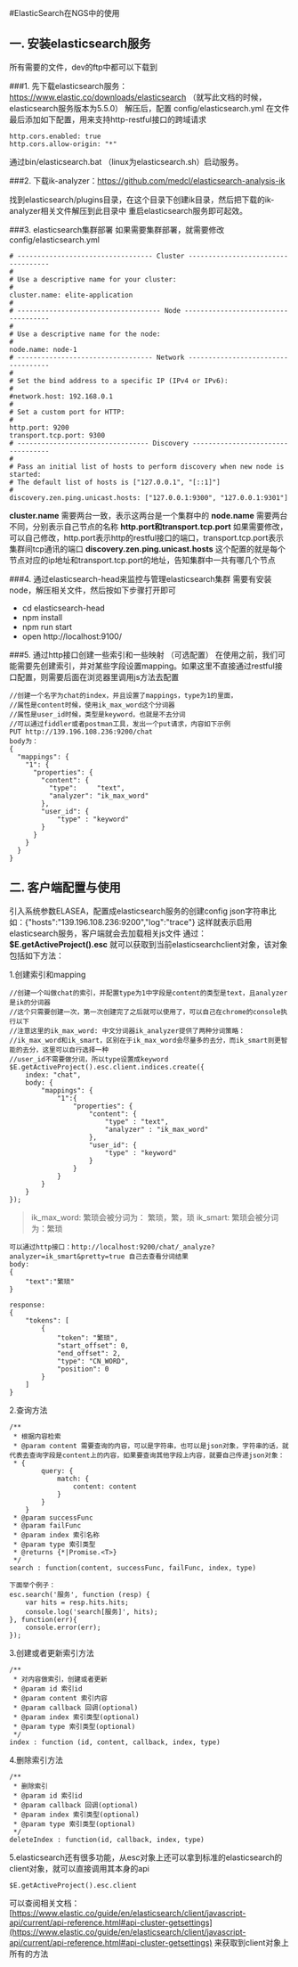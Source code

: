 #ElasticSearch在NGS中的使用

## 一. 安装elasticsearch服务
所有需要的文件，dev的ftp中都可以下载到

###1. 先下载elasticsearch服务：https://www.elastic.co/downloads/elasticsearch （就写此文档的时候，elasticsearch服务版本为5.5.0）
解压后，配置 config/elasticsearch.yml
在文件最后添加如下配置，用来支持http-restful接口的跨域请求

	http.cors.enabled: true
	http.cors.allow-origin: "*"

通过bin/elasticsearch.bat （linux为elasticsearch.sh）启动服务。



###2. 下载ik-analyzer：https://github.com/medcl/elasticsearch-analysis-ik

找到elasticsearch/plugins目录，在这个目录下创建ik目录，然后把下载的ik-analyzer相关文件解压到此目录中
重启elasticsearch服务即可起效。

###3. elasticsearch集群部署
如果需要集群部署，就需要修改 config/elasticsearch.yml

	# ---------------------------------- Cluster -----------------------------------
	#
	# Use a descriptive name for your cluster:
	#
	cluster.name: elite-application
	#
	# ------------------------------------ Node ------------------------------------
	#
	# Use a descriptive name for the node:
	#
	node.name: node-1
	# ---------------------------------- Network -----------------------------------
	#
	# Set the bind address to a specific IP (IPv4 or IPv6):
	#
	#network.host: 192.168.0.1
	#
	# Set a custom port for HTTP:
	#
	http.port: 9200
	transport.tcp.port: 9300
	# --------------------------------- Discovery ----------------------------------
	#
	# Pass an initial list of hosts to perform discovery when new node is started:
	# The default list of hosts is ["127.0.0.1", "[::1]"]
	#
	discovery.zen.ping.unicast.hosts: ["127.0.0.1:9300", "127.0.0.1:9301"]

**cluster.name** 需要两台一致，表示这两台是一个集群中的
**node.name** 需要两台不同，分别表示自己节点的名称
**http.port和transport.tcp.port** 如果需要修改，可以自己修改，http.port表示http的restful接口的端口，transport.tcp.port表示集群间tcp通讯的端口
**discovery.zen.ping.unicast.hosts** 这个配置的就是每个节点对应的ip地址和transport.tcp.port的地址，告知集群中一共有哪几个节点

###4. 通过elasticsearch-head来监控与管理elasticsearch集群
需要有安装node，解压相关文件，然后按如下步骤打开即可
- cd elasticsearch-head
- npm install
- npm run start
- open http://localhost:9100/

###5. 通过http接口创建一些索引和一些映射 （可选配置）
在使用之前，我们可能需要先创建索引，并对某些字段设置mapping。如果这里不直接通过restful接口配置，则需要后面在浏览器里调用js方法去配置

	//创建一个名字为chat的index，并且设置了mappings，type为1的里面，
	//属性是content时候，使用ik_max_word这个分词器
	//属性是user_id时候，类型是keyword，也就是不去分词
	//可以通过fiddler或者postman工具，发出一个put请求，内容如下示例
	PUT http://139.196.108.236:9200/chat
	body为：
	{
	  "mappings": {
	    "1": {
	      "properties": {
	        "content": {
	          "type":     "text",
	          "analyzer": "ik_max_word"
	        },
			"user_id": {
				"type" : "keyword"
			}
	      }
	    }
	  }
	}


## 二. 客户端配置与使用 

引入系统参数ELASEA，配置成elasticsearch服务的创建config json字符串比如：{"hosts":"139.196.108.236:9200","log":"trace"}
这样就表示启用elasticsearch服务，客户端就会去加载相关js文件
通过：**$E.getActiveProject().esc** 就可以获取到当前elasticsearchclient对象，该对象包括如下方法：

1.创建索引和mapping

	//创建一个叫做chat的索引，并配置type为1中字段是content的类型是text，且analyzer是ik的分词器
	//这个只需要创建一次，第一次创建完了之后就可以使用了，可以自己在chrome的console执行以下
	//注意这里的ik_max_word: 中文分词器ik_analyzer提供了两种分词策略： 
	//ik_max_word和ik_smart，区别在于ik_max_word会尽量多的去分，而ik_smart则更智能的去分，这里可以自行选择一种
	//user_id不需要做分词，所以type设置成keyword
	$E.getActiveProject().esc.client.indices.create({
		index: "chat",
		body: {
			"mappings": {
				"1":{
					"properties": {
						"content": {
							"type" : "text", 
							"analyzer" : "ik_max_word" 
						},
						"user_id": {
							"type" : "keyword"
						}
					}
				}
			}
		}
	});

> ik_max_word: 繁琐会被分词为： 繁琐，繁，琐
> ik_smart: 繁琐会被分词为：繁琐

	可以通过http接口：http://localhost:9200/chat/_analyze?analyzer=ik_smart&pretty=true 自己去查看分词结果
	body:
	{
		"text":"繁琐"
	}

	response:
	{
	    "tokens": [
	        {
	            "token": "繁琐",
	            "start_offset": 0,
	            "end_offset": 2,
	            "type": "CN_WORD",
	            "position": 0
	        }
	    ]
	}


2.查询方法

	/**
	 * 根据内容检索
	 * @param content 需要查询的内容，可以是字符串，也可以是json对象，字符串的话，就代表去查询字段是content上的内容，如果要查询其他字段上内容，就要自己传递json对象：
	 * {
			query: {
				match: {
					content: content
				}
			}
		}
	 * @param successFunc
	 * @param failFunc
	 * @param index 索引名称
	 * @param type 索引类型
	 * @returns {*|Promise.<T>}
	 */
	search : function(content, successFunc, failFunc, index, type)

	下面举个例子：
	esc.search('服务', function (resp) {
        var hits = resp.hits.hits;
        console.log('search[服务]', hits);
    }, function(err){
        console.error(err);
    });



3.创建或者更新索引方法

	/**
	 * 对内容做索引，创建或者更新
	 * @param id 索引id
	 * @param content 索引内容
	 * @param callback 回调(optional)
	 * @param index 索引类型(optional)
	 * @param type 索引类型(optional)
	 */
	index : function (id, content, callback, index, type)

4.删除索引方法

	/**
	 * 删除索引
	 * @param id 索引id
	 * @param callback 回调(optional)
	 * @param index 索引类型(optional)
	 * @param type 索引类型(optional)
	 */
	deleteIndex : function(id, callback, index, type)

5.elasticsearch还有很多功能，从esc对象上还可以拿到标准的elasticsearch的client对象，就可以直接调用其本身的api

	$E.getActiveProject().esc.client

可以查阅相关文档：[https://www.elastic.co/guide/en/elasticsearch/client/javascript-api/current/api-reference.html#api-cluster-getsettings](https://www.elastic.co/guide/en/elasticsearch/client/javascript-api/current/api-reference.html#api-cluster-getsettings) 来获取到client对象上所有的方法